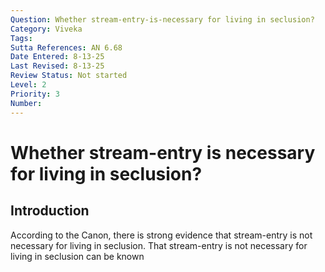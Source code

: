 ```yaml
---
Question: Whether stream-entry-is-necessary for living in seclusion?
Category: Viveka
Tags:
Sutta References: AN 6.68
Date Entered: 8-13-25
Last Revised: 8-13-25
Review Status: Not started
Level: 2
Priority: 3
Number:
---
```


# Whether stream-entry is necessary for living in seclusion?

## Introduction

According to the Canon, there is strong evidence that stream-entry is not necessary for living in seclusion. That stream-entry is not necessary for living in seclusion can be known